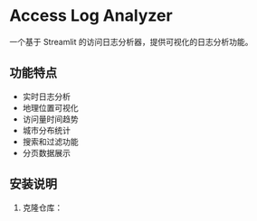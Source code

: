 # Access Log Analyzer

一个基于 Streamlit 的访问日志分析器，提供可视化的日志分析功能。

## 功能特点

- 实时日志分析
- 地理位置可视化
- 访问量时间趋势
- 城市分布统计
- 搜索和过滤功能
- 分页数据展示

## 安装说明

1. 克隆仓库：